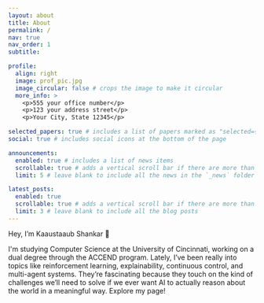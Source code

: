 ```yaml
---
layout: about
title: About
permalink: /
nav: true
nav_order: 1
subtitle:

profile:
  align: right
  image: prof_pic.jpg
  image_circular: false # crops the image to make it circular
  more_info: >
    <p>555 your office number</p>
    <p>123 your address street</p>
    <p>Your City, State 12345</p>

selected_papers: true # includes a list of papers marked as "selected={true}"
social: true # includes social icons at the bottom of the page

announcements:
  enabled: true # includes a list of news items
  scrollable: true # adds a vertical scroll bar if there are more than 3 news items
  limit: 5 # leave blank to include all the news in the `_news` folder

latest_posts:
  enabled: true
  scrollable: true # adds a vertical scroll bar if there are more than 3 new posts items
  limit: 3 # leave blank to include all the blog posts
---
```


Hey, I’m Kaaustaaub Shankar 👋

I'm studying Computer Science at the University of Cincinnati, working on a dual degree through the ACCEND program. Lately, I’ve been really into topics like reinforcement learning, explainability, continuous control, and multi-agent systems. They’re fascinating because they touch on the kind of challenges we’ll need to solve if we ever want AI to actually reason about the world in a meaningful way. Explore my page!
